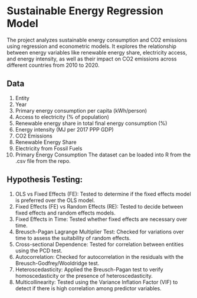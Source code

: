 # Sustainable Energy Regression Model
The project analyzes sustainable energy consumption and CO2 emissions using regression and econometric models. It explores the relationship between energy variables like renewable energy share, electricity access, and energy intensity, as well as their impact on CO2 emissions across different countries from 2010 to 2020.

## Data
1. Entity
2. Year
3. Primary energy consumption per capita (kWh/person)
4. Access to electricity (% of population)
5. Renewable energy share in total final energy consumption (%)
6. Energy intensity (MJ per 2017 PPP GDP)
7. CO2 Emissions
8. Renewable Energy Share
9. Electricity from Fossil Fuels
10. Primary Energy Consumption
The dataset can be loaded into R from the .csv file from the repo.

## Hypothesis Testing:
1. OLS vs Fixed Effects (FE): Tested to determine if the fixed effects model is preferred over the OLS model.
2. Fixed Effects (FE) vs Random Effects (RE): Tested to decide between fixed effects and random effects models.
3. Fixed Effects in Time: Tested whether fixed effects are necessary over time.
4. Breusch-Pagan Lagrange Multiplier Test: Checked for variations over time to assess the suitability of random effects.
5. Cross-sectional Dependence: Tested for correlation between entities using the PCD test.
6. Autocorrelation: Checked for autocorrelation in the residuals with the Breusch-Godfrey/Wooldridge test.
7. Heteroscedasticity: Applied the Breusch-Pagan test to verify homoscedasticity or the presence of heteroscedasticity.
8. Multicollinearity: Tested using the Variance Inflation Factor (VIF) to detect if there is high correlation among predictor variables.
